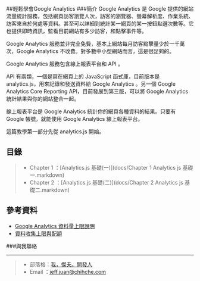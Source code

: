 ##輕鬆學會Google Analytics
###簡介
Google Analytics 是 Google 提供的網站流量統計服務，包括網頁訪客瀏覽人次，訪客的瀏覽器、螢幕解析度、作業系統、訪客來自於何處等資料。甚至可以詳細到統計某一網頁的某一按鈕點選次數等。它也提供即時資訊，監看目前網站有多少訪客，和點擊事件等。

Google Analytics 服務並非完全免費，基本上網站每月訪客點擊量少於一千萬次，Google Analytics 不收費。對多數中小型網站而言，這是很足夠的。
  
Google Analytics 服務包含線上報表平台和 API 。  
  
API 有兩類，一個是寫在網頁上的 JavaScript 函式庫，目前版本是 analytics.js，用來記錄和發送資料給 Google Analytics 。另一個 Google Analytics Core Reporting API，目前發展到第三版，可以將 Google Analytics 統計結果與你的網站整合一起。  
  
線上報表平台是 Google Analytics 統計你的網頁各種資料的結果。只要有 Google 帳號，就能使用 Google Analytics 線上報表平台。  
  
這篇教學第一部分先從 analytics.js 開始。
  
目錄
---
> * Chapter 1 ：[Analytics.js 基礎(一)](docs/Chapter 1 Analytics js 基礎一.markdown)
> * Chapter 2 ：[Analytics.js 基礎(二)](docs/Chapter 2 Analytics js 基礎二.markdown)   

參考資料
---
* [Google Analytics 資料量上限說明](https://support.google.com/analytics/answer/1070983?hl=zh-Hant&ref_topic=1008008&vid=1-635780570371430223-1198057273#DataCollectionLimits)
* [資料收集上限與配額](https://developers.google.com/analytics/devguides/collection/analyticsjs/limits-quotas)
  
###與我聯絡
***
> * 部落格：[我，傑夫。開發人](https://jeffprogrammer.wordpress.com/)  
> * Email ：[jeff.juan@chihche.com](mailto:jeff.juan@chihche.com)

